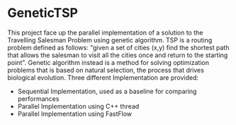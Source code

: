 # GeneticTSP

This project face up the parallel implementation of a solution to the Travelling Salesman Problem using genetic algorithm. TSP is a routing problem defined as follows: "given a set of cities (x,y) find the shortest path that allows the salesman to visit all the cities once and return to the starting point". Genetic algorithm instead is a method for solving optimization problems that is based on natural selection, the process that drives biological evolution.
Three different Implementation are provided:
<ul>
<li>Sequential Implementation, used as a baseline for comparing performances
<li>Parallel Implementation using C++ thread
<li>Parallel Implementation using FastFlow
</ul>
